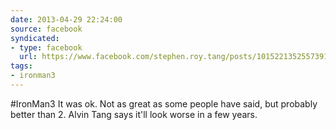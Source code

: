 ```yaml
---
date: 2013-04-29 22:24:00
source: facebook
syndicated:
- type: facebook
  url: https://www.facebook.com/stephen.roy.tang/posts/10152213525573912
tags:
- ironman3
---
```


#IronMan3 It was ok. Not as great as some people have said, but probably better than 2. Alvin Tang says it'll look worse in a few years.